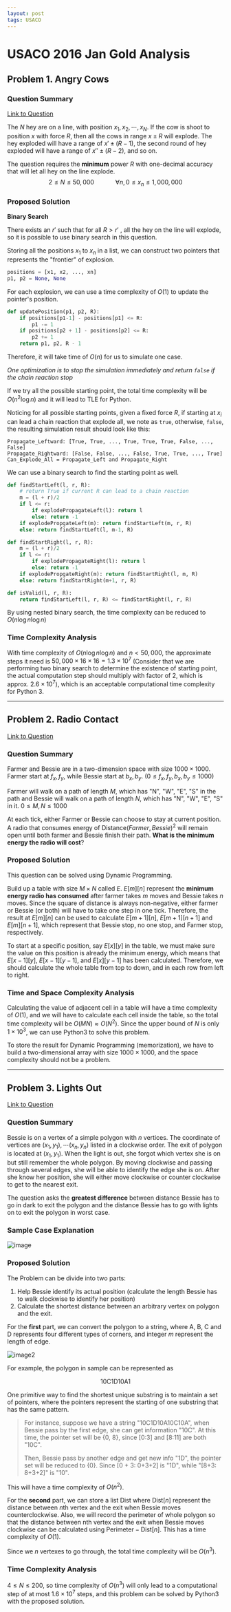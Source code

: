 ```yaml
---
layout: post
tags: USACO
---
```


<head>
    <script src="https://cdn.mathjax.org/mathjax/latest/MathJax.js?config=TeX-AMS-MML_HTMLorMML" type="text/javascript"></script>
    <script type="text/x-mathjax-config">
        MathJax.Hub.Config({
            tex2jax: {
            skipTags: ['script', 'noscript', 'style', 'textarea', 'pre'],
            inlineMath: [ ['$','$'], ["\\(","\\)"] ],
            displayMath: [ ['$$','$$'], ["\\[","\\]"] ],
            }
        });
    </script>
</head>


# USACO 2016 Jan Gold Analysis

## Problem 1. Angry Cows

### Question Summary

[Link to Question](http://usaco.org/index.php?page=viewproblem2&cpid=597
)

The $N$ hey are on a line, with position $x_1, x_2, \cdots, x_N$. If the cow is shoot to position $x$ with force $R$, then all the cows in range $x \pm R$ will explode. The hey exploded will have a range of $x' \pm (R - 1)$, the second round of hey exploded will have a range of $x'' \pm (R-2)$, and so on.

The question requires the **minimum** power $R$ with one-decimal accuracy that will let all hey on the line explode.
$$
2 \leq N \leq 50,000 \quad \quad \quad \forall n, 0 \leq x_n \leq 1,000,000
$$

### Proposed Solution 

**Binary Search**

There exists an $r'$ such that for all $R>r'$  , all the hey on the line will explode, so it is possible to use binary search in this question.

Storing all the positions $x_1$ to $x_n$ in a list, we can construct two pointers that represents the "frontier" of explosion.

```python
positions = [x1, x2, ..., xn]
p1, p2 = None, None
```

For each explosion, we can use a time complexity of $O(1)$ to update the pointer's position.

```python
def updatePosition(p1, p2, R):
    if positions[p1-1] - positions[p1] <= R:
        p1 -= 1
    if positions[p2 + 1] - positions[p2] <= R:
        p2 += 1
    return p1, p2, R - 1
```

Therefore, it will take time of $O(n)$ for us to simulate one case.

*One optimization is to stop the simulation immediately and return `false` if the chain reaction stop*

If we try all the possible starting point, the total time complexity will be $O(n^2\log{n})$ and it will lead to TLE for Python.

Noticing for all possible starting points, given a fixed force $R$, if starting at $x_i$ can lead a chain reaction that explode all, we note as `true`, otherwise, `false`, the resulting simulation result should look like this:

```
Propagate_Leftward: [True, True, ..., True, True, True, False, ..., False]
Propagate_Rightward: [False, False, ..., False, True, True, ..., True]
Can_Explode_All = Propagate_Left and Propagate_Right
```

We can use a binary search to find the starting point as well.

```python
def findStartLeft(l, r, R):
    # return True if current R can lead to a chain reaction
    m = (l + r)/2
    if l <= r:
        if explodePropagateLeft(l): return l
        else: return -1
    if explodePropgateLeft(m): return findStartLeft(m, r, R)
    else: return findStartLeft(l, m-1, R)

def findStartRight(l, r, R):
    m = (l + r)/2
    if l <= r:
        if explodePropagateRight(l): return l
        else: return -1
    if explodePropgateRight(m): return findStartRight(l, m, R)
    else: return findStartRight(m+1, r, R)

def isValid(l, r, R):
    return findStartLeft(l, r, R) <= findStartRight(l, r, R)
```

By using nested binary search, the time complexity can be reduced to $O(n\log{n}\log{n})$

### Time Complexity Analysis

With time complexity of $O(n \log{n}\log{n})$ and $n < 50,000$, the approximate steps it need is $50,000 \times 16\times 16 = 1.3\times 10^7$ (Consider that we are performing two binary search to determine the existence of starting point, the actual computation step should multiply with factor of $2$, which is approx. $2.6\times 10^7$), which is an acceptable computational time complexity for Python 3.

---

## Problem 2. Radio Contact

[Link to Question](http://usaco.org/index.php?page=viewproblem2&cpid=598)

### Question Summary

Farmer and Bessie are in a two-dimension space with size $1000\times 1000$. Farmer start at $f_x, f_y$, while Bessie start at $b_x, b_y$. ($0 \leq f_x, f_y, b_x, b_y \leq 1000$)

Farmer will walk on a path of length $M$, which has "N", "W", "E", "S" in the path and Bessie will walk on a path of length $N$, which has "N", "W", "E", "S" in it. $0 \leq M, N \leq 1000$

At each tick, either Farmer or Bessie can choose to stay at current position. A radio that consumes energy of $\text{Distance}(Farmer, Bessie)^2$  will remain open until both farmer and Bessie finish their path. **What is the minimum energy the radio will cost**?

### Proposed Solution

This question can be solved using Dynamic Programming.

Build up a table with size $M \times N$ called $E$. $E[m][n]$ represent the **minimum energy radio has consumed** after farmer takes $m$ moves and Bessie takes $n$ moves. Since the square of distance is always non-negative, either farmer or Bessie (or both) will have to take one step in one tick. Therefore, the result at $E[m][n]$ can be used to calculate $E[m + 1][n]$, $E[m  + 1][n + 1]$ and $E[m][n + 1]$, which represent that Bessie stop, no one stop, and Farmer stop, respectively.

To start at a specific position, say $E[x][y]$ in the table, we must make sure the value on this position is already the minimum energy, which means that $E[x-1][y]$, $E[x-1][y-1]$, and $E[x][y-1]$ has been calculated. Therefore, we should calculate the whole table from top to down, and in each row from left to right.

### Time and Space Complexity Analysis

Calculating the value of adjacent cell in a table will have a time complexity of $O(1)$, and we will have to calculate each cell inside the table, so the total time complexity will be $O(MN) \approx O(N^2)$. Since the upper bound of $N$ is only $1\times 10^3$, we can use Python3 to solve this problem.

To store the result for Dynamic Programming (memorization), we have to build a two-dimensional array with size $1000\times 1000$, and the space complexity should not be a problem.



---

## Problem 3. Lights Out

[Link to Question](http://usaco.org/index.php?page=viewproblem2&cpid=599)

### Question Summary

Bessie is on a vertex of a simple polygon with $n$ vertices. The coordinate of vertices are $(x_1, y_1), \cdots (x_n, y_n)$ listed in a clockwise order. The exit of polygon is located at $(x_1, y_1)$. When the light is out, she forgot which vertex she is on but still remember the whole polygon. By moving clockwise and passing through several edges, she will be able to identify the edge she is on. After she know her position, she will either move clockwise or counter clockwise to get to the nearest exit.

The question asks the **greatest difference** between distance Bessie has to go in dark to exit the polygon and the distance Bessie has to go with lights on to exit the polygon in worst case.

### Sample Case Explanation

![image](https://markchenyutian.github.io/Markchen_Blog/Asset/USACO2016JanGold3_1.png)

### Proposed Solution

The Problem can be divide into two parts:

1. Help Bessie identify its actual position (calculate the length Bessie has to walk clockwise to identify her position)
2. Calculate the shortest distance between an arbitrary vertex on polygon and the exit.

For the **first** part, we can convert the polygon to a string, where A, B, C and D represents four different types of corners, and integer $m$ represent the length of edge.

![image2](https://markchenyutian.github.io/Markchen_Blog/Asset/USACO2016_Jan_Gold3-2.jpg)

For example, the polygon in sample can be represented as

$$
\text{10C1D10A1}
$$

One primitive way to find the shortest unique substring is to maintain a set of pointers, where the pointers represent the starting of one substring that has the same pattern.

> For instance, suppose we have a string "10C1D10A10C10A", when Bessie pass by the first edge, she can get information "10C". At this time, the pointer set will be {0, 8}, since [0:3] and [8:11] are both "10C".
>
> Then, Bessie pass by another edge and get new info "1D",  the pointer set will be reduced to {0}. Since [0 + 3: 0+3+2] is "1D", while "[8+3: 8+3+2]" is "10".

This will have a time complexity of $O(n^2)$.

For the **second** part, we can store a list $\text{Dist}$  where $\text{Dist}[n]$ represent the distance between $n$th vertex and the exit when Bessie moves counterclockwise. Also, we will record the perimeter of whole polygon so that the distance between nth vertex and the exit when Bessie moves clockwise can be calculated using $\text{Perimeter}-\text{Dist}[n]$. This has a time complexity of $O(1)$.

Since we $n$ vertexes to go through, the total time complexity will be $O(n^3)$.

### Time Complexity Analysis

$4\leq N\leq 200$, so time complexity of $O(n^3)$ will only lead to a computational step of at most $1.6\times 10^7$ steps, and this problem can be solved by Python3 with the proposed solution.